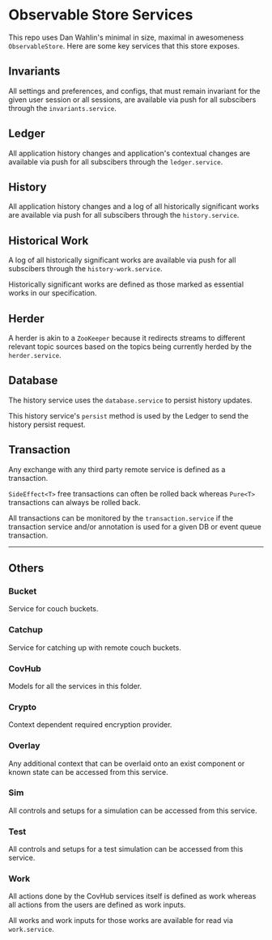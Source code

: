 # Observable Store Services

This repo uses Dan Wahlin's minimal in size, maximal in awesomeness `ObservableStore`. Here are some key services that this store exposes.

## Invariants

All settings and preferences, and configs, that must remain invariant for the given user session or all sessions, are available via push for all subscibers through the `invariants.service`.


## Ledger

All application history changes and application's contextual changes are available via push for all subscibers through the `ledger.service`.

## History

All application history changes and a log of all historically significant works are available via push for all subscibers through the `history.service`.


## Historical Work

A log of all historically significant works are available via push for all subscibers through the `history-work.service`. 

Historically significant works are defined as those marked as essential works in our specification.


## Herder

A herder is akin to a `ZooKeeper` because it redirects streams to different relevant topic sources based on the topics being currently herded by the `herder.service`.


## Database

The history service uses the `database.service` to persist history updates. 

This history service's `persist` method is used by the Ledger to send the history persist request.

## Transaction

Any exchange with any third party remote service is defined as a transaction. 

`SideEffect<T>` free transactions can often be rolled back whereas `Pure<T>` transactions can always be rolled back. 

All transactions can be monitored by the `transaction.service` if the transaction service and/or annotation is used for a given DB or event queue transaction.

_________________________________________________

## Others

### Bucket

Service for couch buckets.

### Catchup

Service for catching up with remote couch buckets.

### CovHub

Models for all the services in this folder.

### Crypto

Context dependent required encryption provider.

### Overlay

Any additional context that can be overlaid onto an exist component or known state can be accessed from this service.

### Sim

All controls and setups for a simulation can be accessed from this service.

### Test

All controls and setups for a test simulation can be accessed from this service.

### Work

All actions done by the CovHub services itself is defined as work whereas all actions from the users are defined as work inputs. 

All works and work inputs for those works are available for read via `work.service`.
